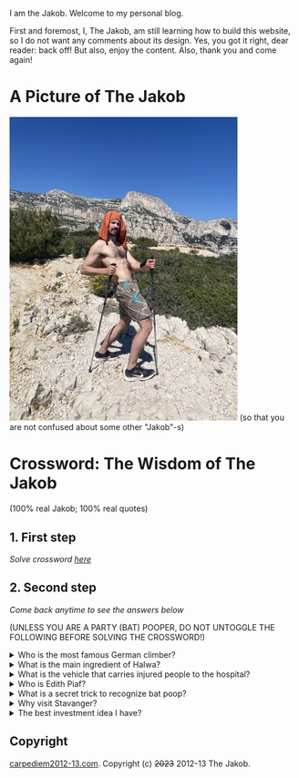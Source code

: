 I am the Jakob. Welcome to my personal blog. 

First and foremost, I, The Jakob, am still learning how to build this website, so I do not want any comments about its design. Yes, you got it right, dear reader: back off!
But also, enjoy the content. Also, thank you and come again! 

# A Picture of The Jakob
<img src="./signal-2023-05-02-205022.jpeg" width="400">
(so that you are not confused about some other "Jakob"-s)

# Crossword: The Wisdom of The Jakob 
(100% real Jakob; 100% real quotes)

## 1. First step
_Solve crossword [here](https://crosswordlabs.com/view/jakob-97)_

## 2. Second step
_Come back anytime to see the answers below_

(UNLESS YOU ARE A PARTY (BAT) POOPER, DO NOT UNTOGGLE THE FOLLOWING BEFORE SOLVING THE CROSSWORD!)

<details>
<summary>
   Who is the most famous German climber?</summary>
Herman Hesse
</details>

<details>
<summary>
What is the main ingredient of Halwa?</summary>
 Garlic
</details>

<details>
<summary>
What is the vehicle that carries injured people to the hospital?
</summary>
 Kranken wagon
</details>


<details>
<summary>
Who is Edith Piaf?
</summary>
A techno musician
</details>

<details>
<summary>
What is a secret trick to recognize bat poop?
</summary>
  Smell
</details>

<details>

<summary>
Why visit Stavanger?
</summary>
   Marius’s parents
</details>

<details>
<summary>
The best investment idea I have? </summary>
Climbing brush made by blind people
</details>

## Copyright

[carpediem2012-13.com](carpediem2012-13.com). Copyright (c) ~~2023~~ 2012-13 The Jakob.
